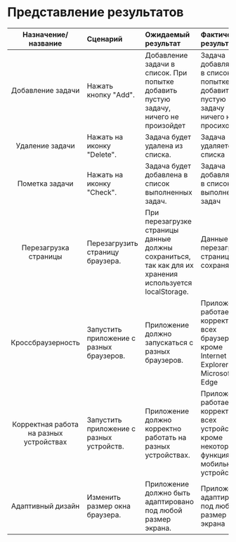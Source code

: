 # Представление результатов

| Назначение/название | Сценарий | Ожидаемый результат | Фактический результат | Оценка |
|:---:|:---|:---|:---|:---|
| Добавление задачи | Нажать кнопку "Add". |Добавление задачи в список. При попытке добавить пустую задачу, ничего не произойдет | Задача добавляется в список, при попытке добавить пустую задачу ничего не просиходит | + |
| Удаление задачи | Нажать на иконку "Delete". | Задача будет удалена из списка. | Задача удаляется из списка | + |
| Пометка задачи | Нажать на иконку "Check". | Задача будет добавлена в список выполненных задач. | Задача добавляется в список выполненных задач | + |
| Перезагрузка страницы | Перезагрузить страницу браузера. | При перезагрузке страницы данные должны сохраниться, так как для их хранения используется localStorage. | Данные при перезагрузке страницы сохраняются | + |
| Кроссбраузерность | Запустить приложение с разных браузеров. | Приложение должно запускаться с разных браузеров. | Приложение работает корректно во всех браузерах, кроме Internet Explorer и Microsoft Edge | +- |
| Корректная работа на разных устройствах| Запустить приложение с разных устройств. | Приложение должно корректно работать на разных устройствах. | Приложение работает корректно на всех устройствах, кроме некоторых функция на мобильном устройстве | +- |
| Адаптивный дизайн | Изменить размер окна браузера. | Приложение должно быть адаптировано под любой размер экрана. | Приложение адаптировано под любой размер экрана | + |
